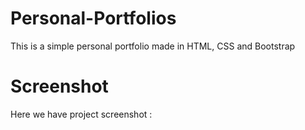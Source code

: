 # Personal-Portfolios
This is a simple personal portfolio made in HTML, CSS and Bootstrap
# Screenshot
Here we have project screenshot :

